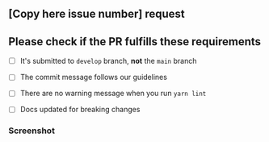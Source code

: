 ## [Copy here issue number] request

<!--
- Write here your development contents 
- e.g.) Make a main page.
-->


## Please check if the PR fulfills these requirements

- [ ] It's submitted to `develop` branch, __not__ the `main` branch
- [ ] The commit message follows our guidelines
- [ ] There are no warning message when you run `yarn lint`
- [ ] Docs updated for breaking changes


### Screenshot